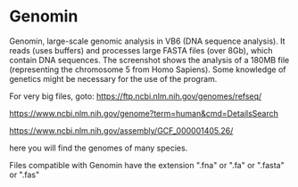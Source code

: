 # Genomin
Genomin, large-scale genomic analysis in VB6 (DNA sequence analysis). It reads (uses buffers) and processes large FASTA files (over 8Gb), which contain DNA sequences. The screenshot shows the analysis of a 180MB file (representing the chromosome 5 from Homo Sapiens). Some knowledge of genetics might be necessary for the use of the program.


For very big files, goto: https://ftp.ncbi.nlm.nih.gov/genomes/refseq/

https://www.ncbi.nlm.nih.gov/genome?term=human&cmd=DetailsSearch

https://www.ncbi.nlm.nih.gov/assembly/GCF_000001405.26/


here you will find the genomes of many species.

Files compatible with Genomin have the extension ".fna" or ".fa" or ".fasta" or ".fas"
